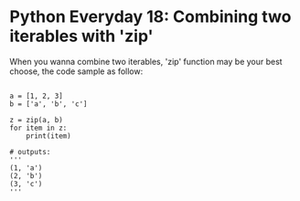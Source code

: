 # Python Everyday 18: Combining two iterables with 'zip'

When you wanna combine two iterables, 'zip' function may be your best choose, the code sample as follow:

```

a = [1, 2, 3]
b = ['a', 'b', 'c']

z = zip(a, b)
for item in z:
    print(item)
    
# outputs:
'''
(1, 'a')
(2, 'b')
(3, 'c')
'''

```